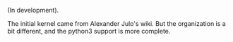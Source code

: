 (In development).

The initial kernel came from Alexander Julo's wiki. But the organization is a
bit different, and the python3 support is more complete.
